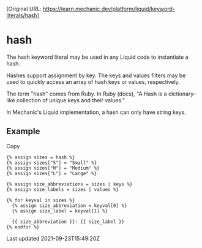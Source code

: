 [Original URL: https://learn.mechanic.dev/platform/liquid/keyword-literals/hash]

# hash

The hash keyword literal may be used in any Liquid code to instantiate a hash.

Hashes support assignment by key. The keys and values filters may be used to quickly access an array of hash keys or values, respectively.

The term "hash" comes from Ruby. In Ruby (docs), "A Hash is a dictionary-like collection of unique keys and their values."

In Mechanic's Liquid implementation, a hash can only have string keys.

## Example

Copy

    {% assign sizes = hash %}
    {% assign sizes["S"] = "Small" %}
    {% assign sizes["M"] = "Medium" %}
    {% assign sizes["L"] = "Large" %}
    
    {% assign size_abbreviations = sizes | keys %}
    {% assign size_labels = sizes | values %}
    
    {% for keyval in sizes %}
      {% assign size_abbreviation = keyval[0] %}
      {% assign size_label = keyval[1] %}
    
      {{ size_abbreviation }}: {{ size_label }}
    {% endfor %}

Last updated 2021-09-23T15:49:20Z